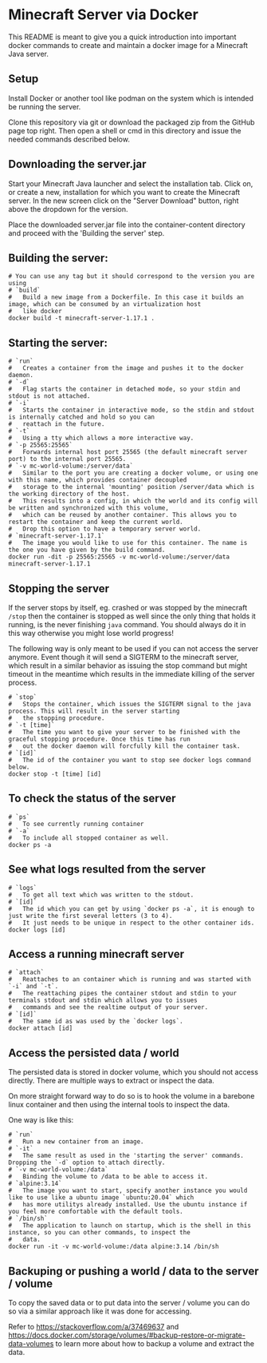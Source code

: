 # Minecraft Server via Docker

This README is meant to give you a quick introduction into important docker commands to create and maintain a docker
image for a Minecraft Java server.

## Setup

Install Docker or another tool like podman on the system which is intended be running the server.

Clone this repository via git or download the packaged zip from the GitHub page top right. Then open a shell or cmd in
this directory and issue the needed commands described below.

## Downloading the server.jar

Start your Minecraft Java launcher and select the installation tab. Click on, or create a new, installation for which you
want to create the Minecraft server. In the new screen click on the "Server Download" button, right above the dropdown
for the version.

Place the downloaded server.jar file into the container-content directory and proceed with the 'Building the server' step. 

## Building the server:

```shell
# You can use any tag but it should correspond to the version you are using 
# `build`
#   Build a new image from a Dockerfile. In this case it builds an image, which can be consumed by an virtualization host
#   like docker
docker build -t minecraft-server-1.17.1 .
```

## Starting the server:

```shell
# `run`
#   Creates a container from the image and pushes it to the docker daemon.
# `-d`
#   Flag starts the container in detached mode, so your stdin and stdout is not attached. 
# `-i` 
#   Starts the container in interactive mode, so the stdin and stdout is internally catched and hold so you can
#   reattach in the future.
# `-t`
#   Using a tty which allows a more interactive way.
# `-p 25565:25565` 
#   Forwards internal host port 25565 (the default minecraft server port) to the internal port 25565.
# `-v mc-world-volume:/server/data`
#   Similar to the port you are creating a docker volume, or using one with this name, which provides container decoupled
#   storage to the internal 'mounting' position /server/data which is the working directory of the host.
#   This results into a config, in which the world and its config will be written and synchronized with this volume,
#   which can be reused by another container. This allows you to restart the container and keep the current world.
#   Drop this option to have a temporary server world.
# `minecraft-server-1.17.1`
#   The image you would like to use for this container. The name is the one you have given by the build command.
docker run -dit -p 25565:25565 -v mc-world-volume:/server/data minecraft-server-1.17.1
```

## Stopping the server

If the server stops by itself, eg. crashed or was stopped by the minecraft `/stop` then the container is stopped as well
since the only thing that holds it running, is the never finishing `java` command. You should always do it in this way
otherwise you might lose world progress!

The following way is only meant to be used if you can not access the server anymore. Event though it will send a SIGTERM
to the minecraft server, which result in a similar behavior as issuing the stop command but might timeout in the meantime
which results in the immediate killing of the server process.

```shell
# `stop`
#   Stops the container, which issues the SIGTERM signal to the java process. This will result in the server starting
#   the stopping procedure.
# `-t [time]`
#   The time you want to give your server to be finished with the graceful stopping procedure. Once this time has run
#   out the docker daemon will forcfully kill the container task.
# `[id]`
#   The id of the container you want to stop see docker logs command below. 
docker stop -t [time] [id]
```

## To check the status of the server

```shell
# `ps`
#   To see currently running container
# `-a`
#   To include all stopped container as well.
docker ps -a
```

## See what logs resulted from the server

```shell
# `logs`
#   To get all text which was written to the stdout.
# `[id]`
#   The id which you can get by using `docker ps -a`, it is enough to just write the first several letters (3 to 4).
#   It just needs to be unique in respect to the other container ids.  
docker logs [id]
```

## Access a running minecraft server

```shell
# `attach`
#   Reattaches to an container which is running and was started with `-i` and `-t`.
#   The reattaching pipes the container stdout and stdin to your terminals stdout and stdin which allows you to issues
#   commands and see the realtime output of your server.
# `[id]`
#   The same id as was used by the `docker logs`.
docker attach [id]
```

## Access the persisted data / world

The persisted data is stored in docker volume, which you should not access directly. There are multiple ways to extract
or inspect the data.

On more straight forward way to do so is to hook the volume in a barebone linux container and then using the internal 
tools to inspect the data.

One way is like this:

```shell
# `run`
#   Run a new container from an image.
# `-it`
#   The same result as used in the 'starting the server' commands. Dropping the `-d` option to attach directly.
# `-v mc-world-volume:/data`
#   Binding the volume to /data to be able to access it.
# `alpine:3.14`
#   The image you want to start, specify another instance you would like to use like a ubuntu image `ubuntu:20.04` which
#   has more utilitys already installed. Use the ubuntu instance if you feel more comfortable with the default tools.
# `/bin/sh`
#   The application to launch on startup, which is the shell in this instance, so you can other commands, to inspect the
#   data.
docker run -it -v mc-world-volume:/data alpine:3.14 /bin/sh
```

## Backuping or pushing a world / data to the server / volume

To copy the saved data or to put data into the server / volume you can do so via a similar approach like it was done for
accessing.

Refer to https://stackoverflow.com/a/37469637 and
https://docs.docker.com/storage/volumes/#backup-restore-or-migrate-data-volumes to learn more about how to backup a
volume and extract the data.
